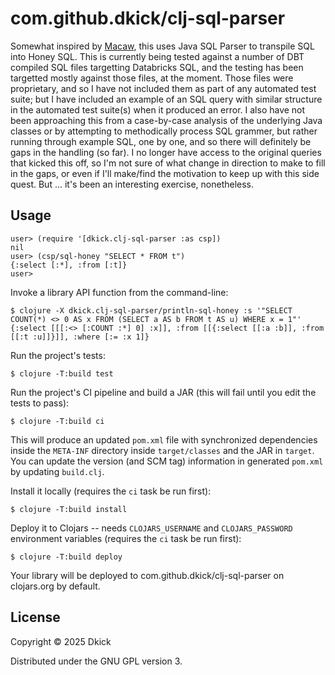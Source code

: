 # com.github.dkick/clj-sql-parser

Somewhat inspired by [Macaw](https://github.com/metabase/macaw), this
uses Java SQL Parser to transpile SQL into Honey SQL. This is
currently being tested against a number of DBT compiled SQL files
targetting Databricks SQL, and the testing has been targetted mostly
against those files, at the moment. Those files were proprietary, and
so I have not included them as part of any automated test suite; but I
have included an example of an SQL query with similar structure in the
automated test suite(s) when it produced an error. I also have not
been approaching this from a case-by-case analysis of the underlying
Java classes or by attempting to methodically process SQL grammer, but
rather running through example SQL, one by one, and so there will
definitely be gaps in the handling (so far). I no longer have access
to the original queries that kicked this off, so I'm not sure of what
change in direction to make to fill in the gaps, or even if I'll
make/find the motivation to keep up with this side quest. But ... it's
been an interesting exercise, nonetheless.

## Usage

    user> (require '[dkick.clj-sql-parser :as csp])
    nil
    user> (csp/sql-honey "SELECT * FROM t")
    {:select [:*], :from [:t]}
    user> 

Invoke a library API function from the command-line:

    $ clojure -X dkick.clj-sql-parser/println-sql-honey :s '"SELECT COUNT(*) <> 0 AS x FROM (SELECT a AS b FROM t AS u) WHERE x = 1"'
    {:select [[[:<> [:COUNT :*] 0] :x]], :from [[{:select [[:a :b]], :from [[:t :u]]}]], :where [:= :x 1]}

Run the project's tests:

    $ clojure -T:build test

Run the project's CI pipeline and build a JAR (this will fail until you edit the tests to pass):

    $ clojure -T:build ci

This will produce an updated `pom.xml` file with synchronized dependencies inside the `META-INF`
directory inside `target/classes` and the JAR in `target`. You can update the version (and SCM tag)
information in generated `pom.xml` by updating `build.clj`.

Install it locally (requires the `ci` task be run first):

    $ clojure -T:build install

Deploy it to Clojars -- needs `CLOJARS_USERNAME` and `CLOJARS_PASSWORD` environment
variables (requires the `ci` task be run first):

    $ clojure -T:build deploy

Your library will be deployed to com.github.dkick/clj-sql-parser on clojars.org by default.

## License

Copyright © 2025 Dkick

Distributed under the GNU GPL version 3.

